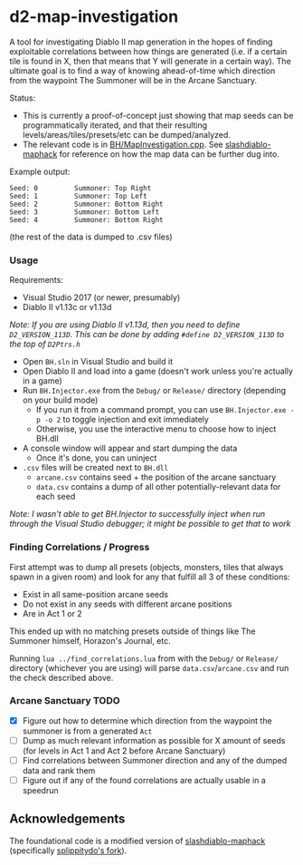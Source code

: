 d2-map-investigation
====================

A tool for investigating Diablo II map generation in the hopes of finding exploitable correlations between how things are generated (i.e. if a certain tile is found in X, then that means that Y will generate in a certain way). The ultimate goal is to find a way of knowing ahead-of-time which direction from the waypoint The Summoner will be in the Arcane Sanctuary.

Status:
- This is currently a proof-of-concept just showing that map seeds can be programmatically iterated, and that their resulting levels/areas/tiles/presets/etc can be dumped/analyzed.
- The relevant code is in [BH/MapInvestigation.cpp](BH/MapInvestigation.cpp). See [slashdiablo-maphack](https://github.com/slippittydo/slashdiablo-maphack) for reference on how the map data can be further dug into.

Example output:
```
Seed: 0         Summoner: Top Right
Seed: 1         Summoner: Top Left
Seed: 2         Summoner: Bottom Right
Seed: 3         Summoner: Bottom Left
Seed: 4         Summoner: Bottom Right
 ```
(the rest of the data is dumped to .csv files)

### Usage

Requirements:
- Visual Studio 2017 (or newer, presumably)
- Diablo II v1.13c or v1.13d

*Note: If you are using Diablo II v1.13d, then you need to define `D2_VERSION_113D`. This can be done by adding `#define D2_VERSION_113D` to the top of `D2Ptrs.h`*

- Open `BH.sln` in Visual Studio and build it
- Open Diablo II and load into a game (doesn't work unless you're actually in a game)
- Run `BH.Injector.exe` from the `Debug/` or `Release/` directory (depending on your build mode)
  + If you run it from a command prompt, you can use `BH.Injector.exe -p -o 2` to toggle injection and exit immediately
  + Otherwise, you use the interactive menu to choose how to inject BH.dll
- A console window will appear and start dumping the data
  + Once it's done, you can uninject
- `.csv` files will be created next to `BH.dll`
  + `arcane.csv` contains seed + the position of the arcane sanctuary
  + `data.csv` contains a dump of all other potentially-relevant data for each seed

*Note: I wasn't able to get BH.Injector to successfully inject when run through the Visual Studio debugger; it might be possible to get that to work*

### Finding Correlations / Progress

First attempt was to dump all presets (objects, monsters, tiles that always spawn in a given room) and look for any that fulfill all 3 of these conditions:

- Exist in all same-position arcane seeds
- Do not exist in any seeds with different arcane positions
- Are in Act 1 or 2

This ended up with no matching presets outside of things like The Summoner himself, Horazon's Journal, etc.

Running `lua ../find_correlations.lua` from with the `Debug/` or `Release/` directory (whichever you are using) will parse `data.csv`/`arcane.csv` and run the check described above.

### Arcane Sanctuary TODO

- [x] Figure out how to determine which direction from the waypoint the summoner is from a generated `Act`
- [ ] Dump as much relevant information as possible for X amount of seeds (for levels in Act 1 and Act 2 before Arcane Sanctuary)
- [ ] Find correlations between Summoner direction and any of the dumped data and rank them
- [ ] Figure out if any of the found correlations are actually usable in a speedrun

## Acknowledgements

The foundational code is a modified version of [slashdiablo-maphack](https://github.com/underbent/slashdiablo-maphack) (specifically [splippitydo's fork](https://github.com/slippittydo/slashdiablo-maphack)).
